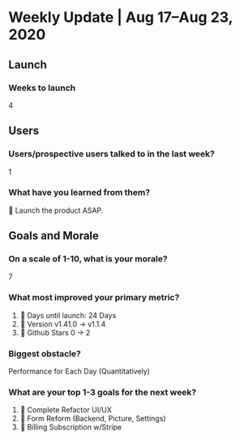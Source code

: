 # Weekly Update | Aug 17–Aug 23, 2020

## Launch

### Weeks to launch

4

## Users

### Users/prospective users talked to in the last week?

1

### What have you learned from them?

🚀 Launch the product ASAP.

## Goals and Morale

### On a scale of 1-10, what is your morale?

7

### What most improved your primary metric?

1. 🌈 Days until launch: 24 Days
2. 🚀 Version v1.41.0 -> v1.1.4
3. 🚗 Github Stars 0 -> 2

### Biggest obstacle?

Performance for Each Day (Quantitatively)

### What are your top 1-3 goals for the next week?

1. 💅 Complete Refactor UI/UX
2. 🌈 Form Reform (Backend, Picture, Settings)
3. 🏦 Billing Subscription w/Stripe
